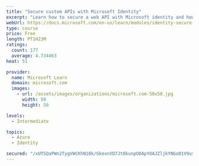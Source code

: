 ```yaml
---
title: "Secure custom APIs with Microsoft Identity"
excerpt: "Learn how to secure a web API with Microsoft identity and how to call it from another application."
webUrl: https://docs.microsoft.com/en-us/learn/modules/identity-secure-custom-api/
type: course
price: Free
length: PT1H23M
ratings:
  count: 177
  average: 4.734463
heat: 51

provider:
  name: Microsoft Learn
  domain: microsoft.com
  images:
    - url: /assets/images/organizations/microsoft.com-50x50.jpg
      width: 50
      height: 50

levels:
  - Intermediate

topics:
  - Azure
  - Identity

secured: "/xUTSQaPWn2TygVWCKhN10k/GkexnVD7JtOkunpOOApYOAJZljkYNGo01V9usa6zT04rT/fVY6O55vfAR0QrqPsmZiK1xe3AYV5lEb2BvsZ5tdq8qltFU7wWhNNzxsi761cIci/g8EY4h+b3GVKnTPbGvapLpxjqj1CWm8wumL+633qX14FZFNXGI4yXbURfSzXIBrITlzj3/tulGjd7EMqC1DqijnxuAaY7xS5JkGjQCWr9jL9JZA1hBu3CIArkLCbEvZIk7D3bOl81Vc01qDAyIAqZZDMQqzMgHOHnDim/Uu9tbVYPaxx6/RehQ+dJCvpACd0wzscnwYfyk1lar6hh0ySGC3E7BSOg8aIaqwJKtEdSLkOHVeRRtG4nl7D26lqem43GC33MMSeQnHFofvAaIGUbb/m6z9E2a7Zjxdw=;kOeu3p6q4RQ/VXKA0QR42A=="
---
```


